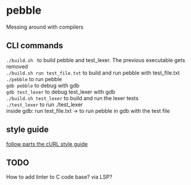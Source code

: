 # pebble
Messing around with compilers

## CLI commands
```./build.sh ``` to build pebble and test_lexer. The previous executable gets removed \
```./build.sh run test_file.txt``` to build and run pebble with test_file.txt \
```./pebble``` to run pebble \
```gdb pebble``` to debug with gdb \
```gdb test_lexer``` to debug test_lexer with gdb \
```./build.sh test_lexer``` to build and run the lexer tests \
```./test_lexer``` to run ./test_lexer \
inside gdb: run test_file.txt -> to run pebble in gdb with the test file 

## style guide
[follow parts the cURL style guide](https://github.com/curl/curl/blob/master/docs/internals/CODE_STYLE.md)

## TODO
How to add linter to C code base? via LSP?

